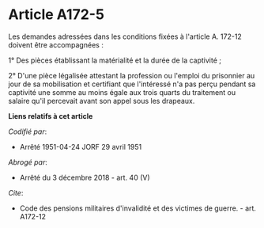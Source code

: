 # Article A172-5

Les demandes adressées dans les conditions fixées à l'article A. 172-12 doivent être accompagnées :

1° Des pièces établissant la matérialité et la durée de la captivité ;

2° D'une pièce légalisée attestant la profession ou l'emploi du prisonnier au jour de sa mobilisation et certifiant que
l'intéressé n'a pas perçu pendant sa captivité une somme au moins égale aux trois quarts du traitement ou salaire qu'il
percevait avant son appel sous les drapeaux.

**Liens relatifs à cet article**

_Codifié par_:

  - Arrêté 1951-04-24 JORF 29 avril 1951

_Abrogé par_:

  - Arrêté du 3 décembre 2018 - art. 40 (V)

_Cite_:

  - Code des pensions militaires d'invalidité et des victimes de guerre. - art. A172-12
